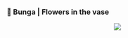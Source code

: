 ### 🧬 Bunga | Flowers in the vase
<div align="center">
<img src="https://github.com/um-xair/bunga-untuk-ayang/blob/main/img/bunga.jpg" />
</div> 
